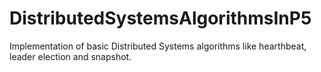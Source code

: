 # DistributedSystemsAlgorithmsInP5
Implementation of basic Distributed Systems algorithms like hearthbeat, leader election and snapshot.
